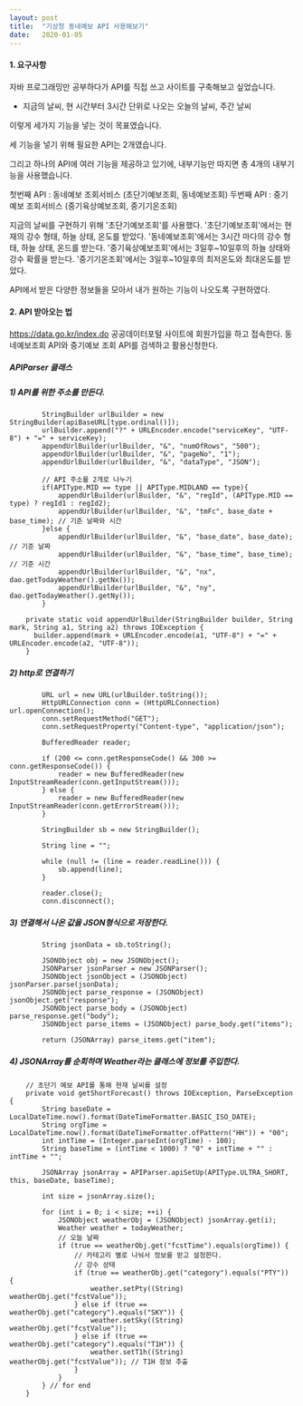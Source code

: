 ```yaml
---
layout: post
title:  "기상청 동네예보 API 사용해보기"
date:   2020-01-05
---
```


#### 1. 요구사항
자바 프로그래밍만 공부하다가 API를 직접 쓰고 사이트를 구축해보고 싶었습니다. 

- 지금의 날씨, 현 시간부터 3시간 단위로 나오는 오늘의 날씨, 주간 날씨  

이렇게 세가지 기능을 넣는 것이 목표였습니다.

세 기능을 넣기 위해 필요한 API는 2개였습니다.

그리고 하나의 API에 여러 기능을 제공하고 있기에, 내부기능만 따지면 총 4개의 내부기능을 사용했습니다.

첫번째 API : 동네예보 조회서비스 (초단기예보조회, 동네예보조회)
두번째 API : 중기예보 조회서비스 (중기육상예보조회, 중기기온조회)

지금의 날씨를 구현하기 위해 '초단기예보조회'를 사용했다. 
'초단기예보조회'에서는 현재의 강수 형태, 하늘 상태, 온도를 받았다.
'동네예보조회'에서는 3시간 마다의 강수 형태, 하늘 상태, 온드를 받는다.
'중기육상예보조회'에서는 3일후~10일후의 하늘 상태와 강수 확률을 받는다.
'중기기온조회'에서는 3일후~10일후의 최저온도와 최대온도를 받았다.

API에서 받은 다양한 정보들을 모아서 내가 원하는 기능이 나오도록 구현하였다.


#### 2. API 받아오는 법
https://data.go.kr/index.do
공공데이터포털 사이트에 회원가입을 하고 접속한다.
동네예보조회 API와 중기예보 조회 API를 검색하고 활용신청한다.

##### APIParser 클래스
##### 1) API를 위한 주소를 만든다.
```{.java]}
        StringBuilder urlBuilder = new StringBuilder(apiBaseURL[type.ordinal()]);  
        urlBuilder.append("?" + URLEncoder.encode("serviceKey", "UTF-8") + "=" + serviceKey);  
        appendUrlBuilder(urlBuilder, "&", "numOfRows", "500");  
        appendUrlBuilder(urlBuilder, "&", "pageNo", "1");  
        appendUrlBuilder(urlBuilder, "&", "dataType", "JSON");  

        // API 주소를 2개로 나누기
        if(APIType.MID == type || APIType.MIDLAND == type){  
            appendUrlBuilder(urlBuilder, "&", "regId", (APIType.MID == type) ? regId1 : regId2);  
            appendUrlBuilder(urlBuilder, "&", "tmFc", base_date + base_time); // 기준 날짜와 시간  
        }else {  
            appendUrlBuilder(urlBuilder, "&", "base_date", base_date); // 기준 날짜  
            appendUrlBuilder(urlBuilder, "&", "base_time", base_time); // 기준 시간  
            appendUrlBuilder(urlBuilder, "&", "nx", dao.getTodayWeather().getNx());  
            appendUrlBuilder(urlBuilder, "&", "ny", dao.getTodayWeather().getNy());  
        }  

    private static void appendUrlBuilder(StringBuilder builder, String mark, String a1, String a2) throws IOException {  
      builder.append(mark + URLEncoder.encode(a1, "UTF-8") + "=" + URLEncoder.encode(a2, "UTF-8"));  
    }  
```

##### 2) http로 연결하기
```{.java]}
        URL url = new URL(urlBuilder.toString());  
        HttpURLConnection conn = (HttpURLConnection) url.openConnection();  
        conn.setRequestMethod("GET");  
        conn.setRequestProperty("Content-type", "application/json");  

        BufferedReader reader;  

        if (200 <= conn.getResponseCode() && 300 >= conn.getResponseCode()) {  
            reader = new BufferedReader(new InputStreamReader(conn.getInputStream()));  
        } else {  
            reader = new BufferedReader(new InputStreamReader(conn.getErrorStream()));  
        }  

        StringBuilder sb = new StringBuilder();  

        String line = "";  

        while (null != (line = reader.readLine())) {  
            sb.append(line);  
        }  

        reader.close();  
        conn.disconnect();  
```

##### 3) 연결해서 나온 값을 JSON형식으로 저장한다.
```{.python]}  
        String jsonData = sb.toString();  

        JSONObject obj = new JSONObject();  
        JSONParser jsonParser = new JSONParser();  
        JSONObject jsonObject = (JSONObject) jsonParser.parse(jsonData);  
        JSONObject parse_response = (JSONObject) jsonObject.get("response");  
        JSONObject parse_body = (JSONObject) parse_response.get("body");  
        JSONObject parse_items = (JSONObject) parse_body.get("items");  
        
        return (JSONArray) parse_items.get("item");  
```

##### 4) JSONArray를 순회하며 Weather라는 클래스에 정보를 주입한다.
```{.c++]}  
    // 초단기 예보 API를 통해 현재 날씨를 설정  
	private void getShortForecast() throws IOException, ParseException {  
		String baseDate = LocalDateTime.now().format(DateTimeFormatter.BASIC_ISO_DATE);  
		String orgTime = LocalDateTime.now().format(DateTimeFormatter.ofPattern("HH")) + "00";  
		int intTime = (Integer.parseInt(orgTime) - 100);  
		String baseTime = (intTime < 1000) ? "0" + intTime + "" : intTime + "";  

		JSONArray jsonArray = APIParser.apiSetUp(APIType.ULTRA_SHORT, this, baseDate, baseTime);  

		int size = jsonArray.size();  

		for (int i = 0; i < size; ++i) {  
			JSONObject weatherObj = (JSONObject) jsonArray.get(i);  
			Weather weather = todayWeather;  
			// 오늘 날짜  
			if (true == weatherObj.get("fcstTime").equals(orgTime)) {  
				// 카테고리 별로 나눠서 정보를 받고 설정한다.  
				// 강수 상태  
				if (true == weatherObj.get("category").equals("PTY")) {  
					weather.setPty((String) weatherObj.get("fcstValue"));  
				} else if (true == weatherObj.get("category").equals("SKY")) {  
					weather.setSky((String) weatherObj.get("fcstValue"));  
				} else if (true == weatherObj.get("category").equals("T1H")) {  
					weather.setT1h((String) weatherObj.get("fcstValue")); // T1H 정보 추출  
				}  
			}  
		} // for end  
	}  
```



